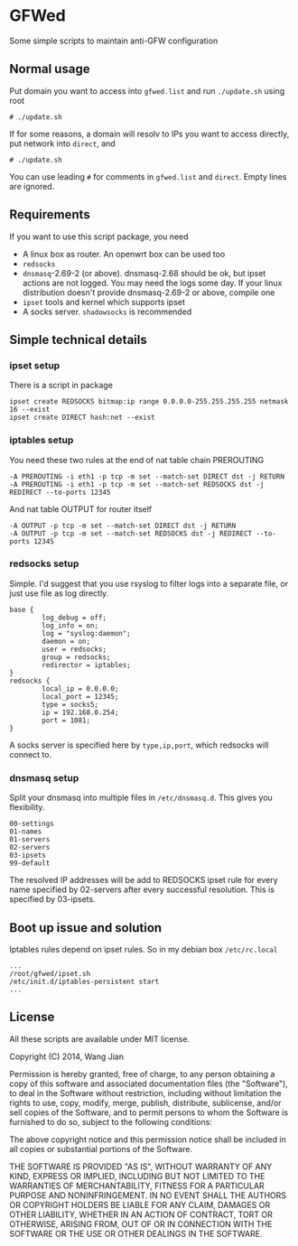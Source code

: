 # GFWed

Some simple scripts to maintain anti-GFW configuration

## Normal usage

Put domain you want to access into `gfwed.list` and run `./update.sh` using
root

    # ./update.sh

If for some reasons, a domain will resolv to IPs you want to access directly, put
network into `direct`, and

    # ./update.sh

You can use leading `#` for comments in `gfwed.list` and `direct`. Empty lines are
ignored.

## Requirements

If you want to use this script package, you need

* A linux box as router. An openwrt box can be used too
* `redsocks`
* `dnsmasq`-2.69-2 (or above). dnsmasq-2.68 should be ok, but ipset actions are not
  logged. You may need the logs some day. If your linux distribution doesn't provide
  dnsmasq-2.69-2 or above, compile one
* `ipset` tools and kernel which supports ipset
* A socks server. `shadowsocks` is recommended

## Simple technical details

### ipset setup

There is a script in package

    ipset create REDSOCKS bitmap:ip range 0.0.0.0-255.255.255.255 netmask 16 --exist
    ipset create DIRECT hash:net --exist

### iptables setup

You need these two rules at the end of nat table chain PREROUTING

    -A PREROUTING -i eth1 -p tcp -m set --match-set DIRECT dst -j RETURN
    -A PREROUTING -i eth1 -p tcp -m set --match-set REDSOCKS dst -j REDIRECT --to-ports 12345

And nat table OUTPUT for router itself

    -A OUTPUT -p tcp -m set --match-set DIRECT dst -j RETURN
    -A OUTPUT -p tcp -m set --match-set REDSOCKS dst -j REDIRECT --to-ports 12345

### redsocks setup

Simple. I'd suggest that you use rsyslog to filter logs into a separate file, or
just use file as log directly.

    base {
            log_debug = off;
            log_info = on;
            log = "syslog:daemon";
            daemon = on;
            user = redsocks;
            group = redsocks;
            redirector = iptables;
    }
    redsocks {
            local_ip = 0.0.0.0;
            local_port = 12345;
            type = socks5;
            ip = 192.168.0.254;
            port = 1081;
    }

A socks server is specified here by `type,ip,port`, which redsocks will connect to.

### dnsmasq setup

Split your dnsmasq into multiple files in `/etc/dnsmasq.d`. This gives you flexibility.

    00-settings
    01-names
    01-servers
    02-servers
    03-ipsets
    99-default

The resolved IP addresses will be add to REDSOCKS ipset rule for every name specified by
02-servers after every successful resolution. This is specified by 03-ipsets.

## Boot up issue and solution

Iptables rules depend on ipset rules. So in my debian box `/etc/rc.local`

    ...
    /root/gfwed/ipset.sh
    /etc/init.d/iptables-persistent start
    ...

## License

All these scripts are available under MIT license.


Copyright (C) 2014, Wang Jian

Permission is hereby granted, free of charge, to any person obtaining a copy of this software and associated documentation files (the "Software"), to deal in the Software without restriction, including without limitation the rights to use, copy, modify, merge, publish, distribute, sublicense, and/or sell copies of the Software, and to permit persons to whom the Software is furnished to do so, subject to the following conditions:

The above copyright notice and this permission notice shall be included in all copies or substantial portions of the Software.

THE SOFTWARE IS PROVIDED "AS IS", WITHOUT WARRANTY OF ANY KIND, EXPRESS OR IMPLIED, INCLUDING BUT NOT LIMITED TO THE WARRANTIES OF MERCHANTABILITY, FITNESS FOR A PARTICULAR PURPOSE AND NONINFRINGEMENT. IN NO EVENT SHALL THE AUTHORS OR COPYRIGHT HOLDERS BE LIABLE FOR ANY CLAIM, DAMAGES OR OTHER LIABILITY, WHETHER IN AN ACTION OF CONTRACT, TORT OR OTHERWISE, ARISING FROM, OUT OF OR IN CONNECTION WITH THE SOFTWARE OR THE USE OR OTHER DEALINGS IN THE SOFTWARE.
